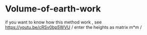 # Volume-of-earth-work
if you want to know how this method work , see https://youtu.be/cRSv0bp5WVU /
enter the heights as matrix m*m /
